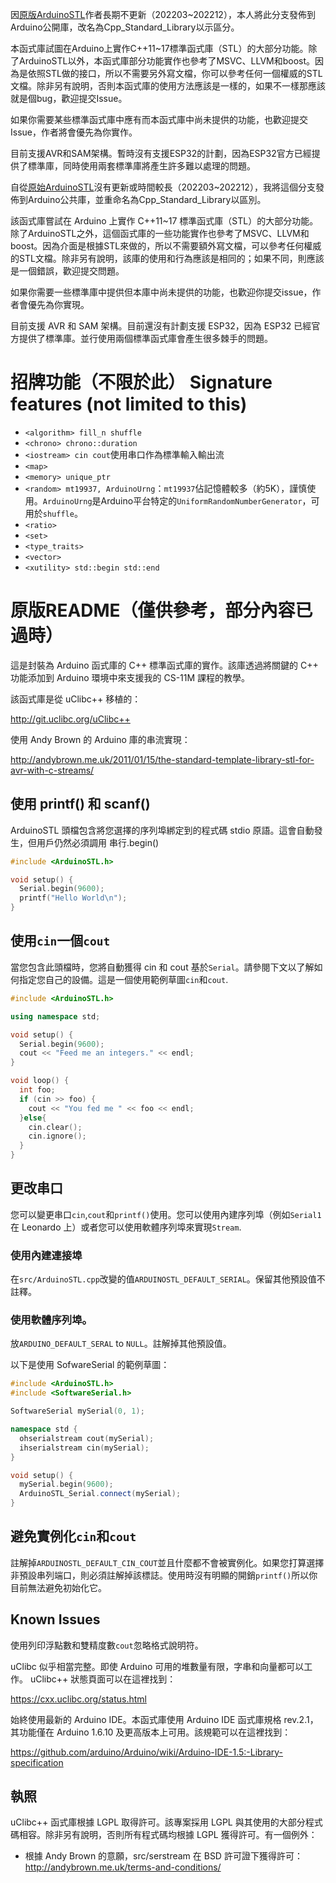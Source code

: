 因[原版ArduinoSTL](https://github.com/mike-matera/ArduinoSTL)作者長期不更新（202203~202212），本人將此分支發佈到Arduino公開庫，改名為Cpp_Standard_Library以示區分。

本函式庫試圖在Arduino上實作C++11~17標準函式庫（STL）的大部分功能。除了ArduinoSTL以外，本函式庫部分功能實作也參考了MSVC、LLVM和boost。因為是依照STL做的接口，所以不需要另外寫文檔，你可以參考任何一個權威的STL文檔。除非另有說明，否則本函式庫的使用方法應該是一樣的，如果不一樣那應該就是個bug，歡迎提交Issue。

如果你需要某些標準函式庫中應有而本函式庫中尚未提供的功能，也歡迎提交Issue，作者將會優先為你實作。

目前支援AVR和SAM架構。暫時沒有支援ESP32的計劃，因為ESP32官方已經提供了標準庫，同時使用兩套標準庫將產生許多難以處理的問題。

自從[原始ArduinoSTL](https://github.com/mike-matera/ArduinoSTL)沒有更新或時間較長（202203~202212），我將這個分支發佈到Arduino公共庫，並重命名為Cpp_Standard_Library以區別。

該函式庫嘗試在 Arduino 上實作 C++11~17 標準函式庫（STL）的大部分功能。除了ArduinoSTL之外，這個函式庫的一些功能實作也參考了MSVC、LLVM和boost。因為介面是根據STL來做的，所以不需要額外寫文檔，可以參考任何權威的STL文檔。除非另有說明，該庫的使用和行為應該是相同的；如果不同，則應該是一個錯誤，歡迎提交問題。

如果你需要一些標準庫中提供但本庫中尚未提供的功能，也歡迎你提交issue，作者會優先為你實現。

目前支援 AVR 和 SAM 架構。目前還沒有計劃支援 ESP32，因為 ESP32 已經官方提供了標準庫。並行使用兩個標準函式庫會產生很多棘手的問題。

# 招牌功能（不限於此） Signature features (not limited to this)

-   `<algorithm> fill_n shuffle`
-   `<chrono> chrono::duration`
-   `<iostream> cin cout`使用串口作為標準輸入輸出流
-   `<map>`
-   `<memory> unique_ptr`
-   `<random> mt19937, ArduinoUrng`：`mt19937`佔記憶體較多（約5K），謹慎使用。`ArduinoUrng`是Arduino平台特定的`UniformRandomNumberGenerator`，可用於`shuffle`。
-   `<ratio>`
-   `<set>`
-   `<type_traits>`
-   `<vector>`
-   `<xutility> std::begin std::end`

# 原版README（僅供參考，部分內容已過時）

這是封裝為 Arduino 函式庫的 C++ 標準函式庫的實作。該庫透過將關鍵的 C++ 功能添加到 Arduino 環境中來支援我的 CS-11M 課程的教學。

該函式庫是從 uClibc++ 移植的：

<http://git.uclibc.org/uClibc++>

使用 Andy Brown 的 Arduino 庫的串流實現：

<http://andybrown.me.uk/2011/01/15/the-standard-template-library-stl-for-avr-with-c-streams/>

## 使用 printf() 和 scanf()

ArduinoSTL 頭檔包含將您選擇的序列埠綁定到的程式碼
stdio 原語。這會自動發生，但用戶仍然必須調用
串行.begin()

```c++
#include <ArduinoSTL.h>

void setup() {
  Serial.begin(9600); 
  printf("Hello World\n");
}
```

## 使用`cin`一個`cout`

當您包含此頭檔時，您將自動獲得 cin 和 cout 基於`Serial`。請參閱下文以了解如何指定您自己的設備。這是一個使用範例草圖`cin`和`cout`.

```c++
#include <ArduinoSTL.h>

using namespace std;

void setup() {
  Serial.begin(9600);
  cout << "Feed me an integers." << endl;
}

void loop() {
  int foo;
  if (cin >> foo) { 
    cout << "You fed me " << foo << endl;
  }else{
    cin.clear();
    cin.ignore();
  }
}
```

## 更改串口

您可以變更串口`cin`,`cout`和`printf()`使用。您可以使用內建序列埠（例如`Serial1`在 Leonardo 上）或者您可以使用軟體序列埠來實現`Stream`.

### 使用內建連接埠

在`src/ArduinoSTL.cpp`改變的值`ARDUINOSTL_DEFAULT_SERIAL`。保留其他預設值不註釋。

### 使用軟體序列埠。

放`ARDUINO_DEFAULT_SERAL` to `NULL`。註解掉其他預設值。

以下是使用 SofwareSerial 的範例草圖：

```c++
#include <ArduinoSTL.h>
#include <SoftwareSerial.h>

SoftwareSerial mySerial(0, 1);

namespace std { 
  ohserialstream cout(mySerial);
  ihserialstream cin(mySerial);
}

void setup() {
  mySerial.begin(9600);
  ArduinoSTL_Serial.connect(mySerial);
}
```

## 避免實例化`cin`和`cout`

註解掉`ARDUINOSTL_DEFAULT_CIN_COUT`並且什麼都不會被實例化。如果您打算選擇非預設串列端口，則必須註解掉該標誌。使用時沒有明顯的開銷`printf()`所以你目前無法避免初始化它。

## Known Issues

使用列印浮點數和雙精度數`cout`忽略格式說明符。

uClibc 似乎相當完整。即使 Arduino 可用的堆數量有限，字串和向量都可以工作。 uClibc++ 狀態頁面可以在這裡找到：

<https://cxx.uclibc.org/status.html>

始終使用最新的 Arduino IDE。本函式庫使用 Arduino IDE 函式庫規格 rev.2.1，其功能僅在 Arduino 1.6.10 及更高版本上可用。該規範可以在這裡找到：

<https://github.com/arduino/Arduino/wiki/Arduino-IDE-1.5:-Library-specification>

## 執照

uClibc++ 函式庫根據 LGPL 取得許可。該專案採用 LGPL 與其使用的大部分程式碼相容。除非另有說明，否則所有程式碼均根據 LGPL 獲得許可。有一個例外：

-   根據 Andy Brown 的意願，src/serstream 在 BSD 許可證下獲得許可：<http://andybrown.me.uk/terms-and-conditions/>
